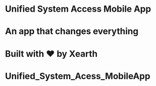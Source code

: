 # Unified System Access Mobile App

# An app that changes everything

# Built with ❤️ by Xearth
# Unified_System_Acess_MobileApp
